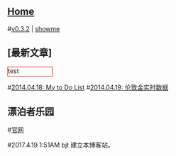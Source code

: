 ## [Home](..)
#[v0.3.2](https://github.com/littleflute/blog/edit/master/docs/readme.md) | [showme](https://littleflute.github.io/blog/docs)

## [最新文章]
<div id="test" style="border:1px red solid;width:100px;height:20px;">test
</div>
<script>
getData("https://littleflute.github.io/blog/docs/2017/04/23");
function showData(s)
{	  
	document.getElementById("test").innerHTML=s;
}
function getData(src)
{
	var xmlhttp;
	if (window.XMLHttpRequest)
	{//"code for IE7+, Firefox, Chrome, Opera, Safari"
		xmlhttp = new XMLHttpRequest();
	}
	else
	{// code for IE6, IE5
		xmlhttp=new ActiveXObject("Microsoft.XMLHTTP");
	}
	xmlhttp.onreadystatechange=function()
	{
		if (xmlhttp.readyState==4 && xmlhttp.status==200)
		{
			showData(xmlhttp.responseText); 
		}
	}
	xmlhttp.open("GET",src,true);
	xmlhttp.send();
}
</script>

#[2014.04.18: My to Do List](2017/04/18)
#[2014.04.19: 伦敦金实时数据](2017/04/19)

## 漂泊者乐园
#[官网](http://www.beautifullover.org)

#2017.4.19 1:51AM bjt
建立本博客站。
